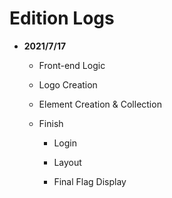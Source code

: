 # Edition Logs

- **2021/7/17**

    - Front-end Logic

    - Logo Creation

    - Element Creation & Collection

    - Finish

        - Login

        - Layout

        - Final Flag Display



